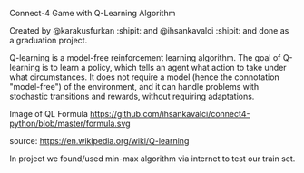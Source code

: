 Connect-4 Game with Q-Learning Algorithm

Created by @karakusfurkan :shipit: and @ihsankavalci :shipit: and done as a graduation project.

Q-learning is a model-free reinforcement learning algorithm. The goal of Q-learning is to learn a policy, which tells an agent what action to take under what circumstances. It does not require a model (hence the connotation "model-free") of the environment, and it can handle problems with stochastic transitions and rewards, without requiring adaptations.

Image of QL Formula
https://github.com/ihsankavalci/connect4-python/blob/master/formula.svg

source: https://en.wikipedia.org/wiki/Q-learning



In project we found/used min-max algorithm via internet to test our train set.

